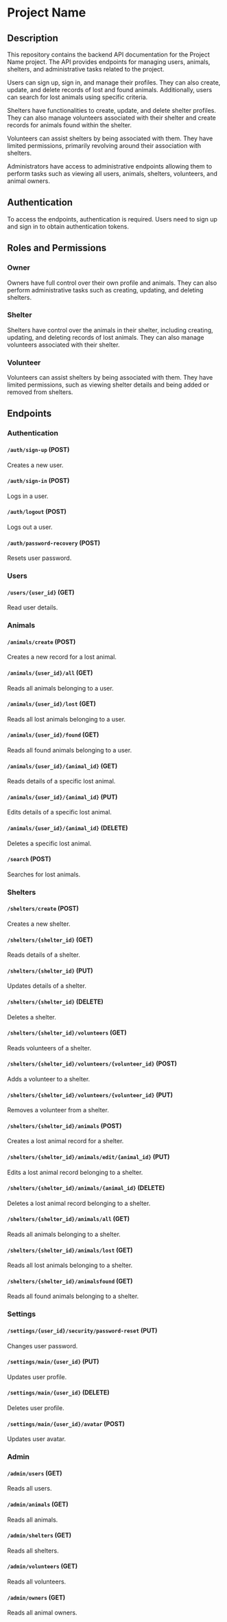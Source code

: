 # Project Name

## Description
This repository contains the backend API documentation for the Project Name project. The API provides endpoints for managing users, animals, shelters, and administrative tasks related to the project.

Users can sign up, sign in, and manage their profiles. They can also create, update, and delete records of lost and found animals. Additionally, users can search for lost animals using specific criteria.

Shelters have functionalities to create, update, and delete shelter profiles. They can also manage volunteers associated with their shelter and create records for animals found within the shelter.

Volunteers can assist shelters by being associated with them. They have limited permissions, primarily revolving around their association with shelters.

Administrators have access to administrative endpoints allowing them to perform tasks such as viewing all users, animals, shelters, volunteers, and animal owners.

## Authentication
To access the endpoints, authentication is required. Users need to sign up and sign in to obtain authentication tokens.

## Roles and Permissions

### Owner
Owners have full control over their own profile and animals. They can also perform administrative tasks such as creating, updating, and deleting shelters.

### Shelter
Shelters have control over the animals in their shelter, including creating, updating, and deleting records of lost animals. They can also manage volunteers associated with their shelter.

### Volunteer
Volunteers can assist shelters by being associated with them. They have limited permissions, such as viewing shelter details and being added or removed from shelters.

## Endpoints

### Authentication

#### `/auth/sign-up` (POST)
Creates a new user.

#### `/auth/sign-in` (POST)
Logs in a user.

#### `/auth/logout` (POST)
Logs out a user.

#### `/auth/password-recovery` (POST)
Resets user password.

### Users

#### `/users/{user_id}` (GET)
Read user details.

### Animals

#### `/animals/create` (POST)
Creates a new record for a lost animal.

#### `/animals/{user_id}/all` (GET)
Reads all animals belonging to a user.

#### `/animals/{user_id}/lost` (GET)
Reads all lost animals belonging to a user.

#### `/animals/{user_id}/found` (GET)
Reads all found animals belonging to a user.

#### `/animals/{user_id}/{animal_id}` (GET)
Reads details of a specific lost animal.

#### `/animals/{user_id}/{animal_id}` (PUT)
Edits details of a specific lost animal.

#### `/animals/{user_id}/{animal_id}` (DELETE)
Deletes a specific lost animal.

#### `/search` (POST)
Searches for lost animals.

### Shelters

#### `/shelters/create` (POST)
Creates a new shelter.

#### `/shelters/{shelter_id}` (GET)
Reads details of a shelter.

#### `/shelters/{shelter_id}` (PUT)
Updates details of a shelter.

#### `/shelters/{shelter_id}` (DELETE)
Deletes a shelter.

#### `/shelters/{shelter_id}/volunteers` (GET)
Reads volunteers of a shelter.

#### `/shelters/{shelter_id}/volunteers/{volunteer_id}` (POST)
Adds a volunteer to a shelter.

#### `/shelters/{shelter_id}/volunteers/{volunteer_id}` (PUT)
Removes a volunteer from a shelter.

#### `/shelters/{shelter_id}/animals` (POST)
Creates a lost animal record for a shelter.

#### `/shelters/{shelter_id}/animals/edit/{animal_id}` (PUT)
Edits a lost animal record belonging to a shelter.

#### `/shelters/{shelter_id}/animals/{animal_id}` (DELETE)
Deletes a lost animal record belonging to a shelter.

#### `/shelters/{shelter_id}/animals/all` (GET)
Reads all animals belonging to a shelter.

#### `/shelters/{shelter_id}/animals/lost` (GET)
Reads all lost animals belonging to a shelter.

#### `/shelters/{shelter_id}/animalsfound` (GET)
Reads all found animals belonging to a shelter.

### Settings

#### `/settings/{user_id}/security/password-reset` (PUT)
Changes user password.

#### `/settings/main/{user_id}` (PUT)
Updates user profile.

#### `/settings/main/{user_id}` (DELETE)
Deletes user profile.

#### `/settings/main/{user_id}/avatar` (POST)
Updates user avatar.

### Admin

#### `/admin/users` (GET)
Reads all users.

#### `/admin/animals` (GET)
Reads all animals.

#### `/admin/shelters` (GET)
Reads all shelters.

#### `/admin/volunteers` (GET)
Reads all volunteers.

#### `/admin/owners` (GET)
Reads all animal owners.